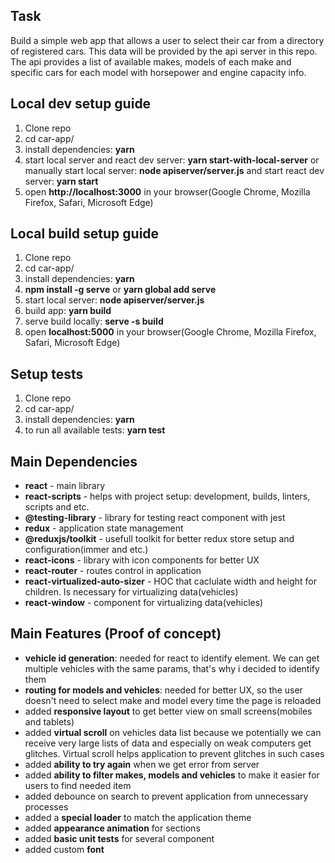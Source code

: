 ## Task

Build a simple web app that allows a user to select their car from a directory of registered cars.
This data will be provided by the api server in this repo.
The api provides a list of available makes, models of each make and specific cars for each model with horsepower and engine capacity info.

## Local dev setup guide

1. Clone repo
2. cd car-app/
3. install dependencies: **yarn**
4. start local server and react dev server: **yarn start-with-local-server**
   or manually start local server: **node apiserver/server.js** and start react dev server: **yarn start**
5. open **http://localhost:3000** in your browser(Google Chrome, Mozilla Firefox, Safari, Microsoft Edge)

## Local build setup guide

1. Clone repo
2. cd car-app/
3. install dependencies: **yarn**
4. **npm install -g serve** or **yarn global add serve**
5. start local server: **node apiserver/server.js**
6. build app: **yarn build**
7. serve build locally: **serve -s build**
8. open **localhost:5000** in your browser(Google Chrome, Mozilla Firefox, Safari, Microsoft Edge)

## Setup tests

1. Clone repo
2. cd car-app/
3. install dependencies: **yarn**
4. to run all available tests: **yarn test**

## Main Dependencies

- **react** - main library
- **react-scripts** - helps with project setup: development, builds, linters, scripts and etc.
- **@testing-library** - library for testing react component with jest
- **redux** - application state management
- **@reduxjs/toolkit** - usefull toolkit for better redux store setup and configuration(immer and etc.)
- **react-icons** - library with icon components for better UX
- **react-router** - routes control in application
- **react-virtualized-auto-sizer** - HOC that caclulate width and height for children. Is necessary for virtualizing data(vehicles)
- **react-window** - component for virtualizing data(vehicles)

## Main Features (Proof of concept)

- **vehicle id generation**: needed for react to identify element. We can get multiple vehicles with the same params, that's why i decided to identify them
- **routing for models and vehicles**: needed for better UX, so the user doesn't need to select make and model every time the page is reloaded
- added **responsive layout** to get better view on small screens(mobiles and tablets)
- added **virtual scroll** on vehicles data list because we potentially we can receive very large lists of data and especially on weak computers get glitches. Virtual scroll helps application to prevent glitches in such cases
- added **ability to try again** when we get error from server
- added **ability to filter makes, models and vehicles** to make it easier for users to find needed item
- added debounce on search to prevent application from unnecessary processes
- added a **special loader** to match the application theme
- added **appearance animation** for sections
- added **basic unit tests** for several component
- added custom **font**
